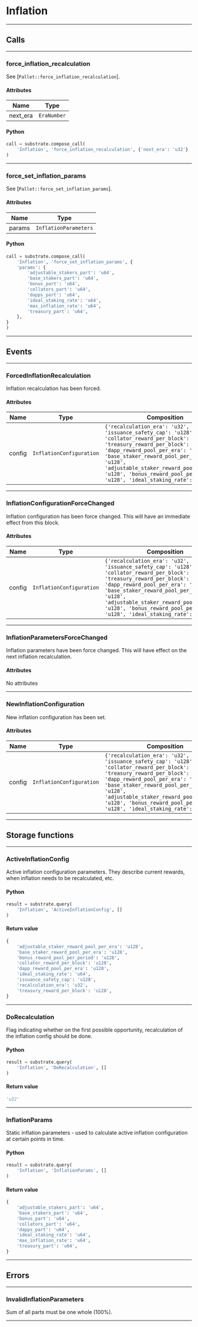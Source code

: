 
# Inflation

---------
## Calls

---------
### force_inflation_recalculation
See [`Pallet::force_inflation_recalculation`].
#### Attributes
| Name | Type |
| -------- | -------- | 
| next_era | `EraNumber` | 

#### Python
```python
call = substrate.compose_call(
    'Inflation', 'force_inflation_recalculation', {'next_era': 'u32'}
)
```

---------
### force_set_inflation_params
See [`Pallet::force_set_inflation_params`].
#### Attributes
| Name | Type |
| -------- | -------- | 
| params | `InflationParameters` | 

#### Python
```python
call = substrate.compose_call(
    'Inflation', 'force_set_inflation_params', {
    'params': {
        'adjustable_stakers_part': 'u64',
        'base_stakers_part': 'u64',
        'bonus_part': 'u64',
        'collators_part': 'u64',
        'dapps_part': 'u64',
        'ideal_staking_rate': 'u64',
        'max_inflation_rate': 'u64',
        'treasury_part': 'u64',
    },
}
)
```

---------
## Events

---------
### ForcedInflationRecalculation
Inflation recalculation has been forced.
#### Attributes
| Name | Type | Composition
| -------- | -------- | -------- |
| config | `InflationConfiguration` | ```{'recalculation_era': 'u32', 'issuance_safety_cap': 'u128', 'collator_reward_per_block': 'u128', 'treasury_reward_per_block': 'u128', 'dapp_reward_pool_per_era': 'u128', 'base_staker_reward_pool_per_era': 'u128', 'adjustable_staker_reward_pool_per_era': 'u128', 'bonus_reward_pool_per_period': 'u128', 'ideal_staking_rate': 'u64'}```

---------
### InflationConfigurationForceChanged
Inflation configuration has been force changed. This will have an immediate effect from this block.
#### Attributes
| Name | Type | Composition
| -------- | -------- | -------- |
| config | `InflationConfiguration` | ```{'recalculation_era': 'u32', 'issuance_safety_cap': 'u128', 'collator_reward_per_block': 'u128', 'treasury_reward_per_block': 'u128', 'dapp_reward_pool_per_era': 'u128', 'base_staker_reward_pool_per_era': 'u128', 'adjustable_staker_reward_pool_per_era': 'u128', 'bonus_reward_pool_per_period': 'u128', 'ideal_staking_rate': 'u64'}```

---------
### InflationParametersForceChanged
Inflation parameters have been force changed. This will have effect on the next inflation recalculation.
#### Attributes
No attributes

---------
### NewInflationConfiguration
New inflation configuration has been set.
#### Attributes
| Name | Type | Composition
| -------- | -------- | -------- |
| config | `InflationConfiguration` | ```{'recalculation_era': 'u32', 'issuance_safety_cap': 'u128', 'collator_reward_per_block': 'u128', 'treasury_reward_per_block': 'u128', 'dapp_reward_pool_per_era': 'u128', 'base_staker_reward_pool_per_era': 'u128', 'adjustable_staker_reward_pool_per_era': 'u128', 'bonus_reward_pool_per_period': 'u128', 'ideal_staking_rate': 'u64'}```

---------
## Storage functions

---------
### ActiveInflationConfig
 Active inflation configuration parameters.
 They describe current rewards, when inflation needs to be recalculated, etc.

#### Python
```python
result = substrate.query(
    'Inflation', 'ActiveInflationConfig', []
)
```

#### Return value
```python
{
    'adjustable_staker_reward_pool_per_era': 'u128',
    'base_staker_reward_pool_per_era': 'u128',
    'bonus_reward_pool_per_period': 'u128',
    'collator_reward_per_block': 'u128',
    'dapp_reward_pool_per_era': 'u128',
    'ideal_staking_rate': 'u64',
    'issuance_safety_cap': 'u128',
    'recalculation_era': 'u32',
    'treasury_reward_per_block': 'u128',
}
```
---------
### DoRecalculation
 Flag indicating whether on the first possible opportunity, recalculation of the inflation config should be done.

#### Python
```python
result = substrate.query(
    'Inflation', 'DoRecalculation', []
)
```

#### Return value
```python
'u32'
```
---------
### InflationParams
 Static inflation parameters - used to calculate active inflation configuration at certain points in time.

#### Python
```python
result = substrate.query(
    'Inflation', 'InflationParams', []
)
```

#### Return value
```python
{
    'adjustable_stakers_part': 'u64',
    'base_stakers_part': 'u64',
    'bonus_part': 'u64',
    'collators_part': 'u64',
    'dapps_part': 'u64',
    'ideal_staking_rate': 'u64',
    'max_inflation_rate': 'u64',
    'treasury_part': 'u64',
}
```
---------
## Errors

---------
### InvalidInflationParameters
Sum of all parts must be one whole (100%).

---------